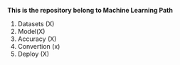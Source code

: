 <p><b> This is the repository belong to Machine Learning Path </b></p>


<ol>
  <li> Datasets (X) </li>
  <li> Model(X) </li>
  <li> Accuracy (X) </li>
  <li> Convertion (x) </li>
  <li> Deploy (X) </li>
</ol>
